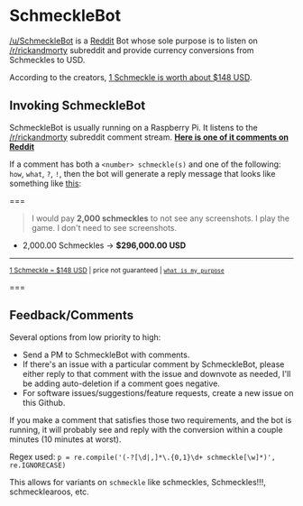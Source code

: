 # SchmeckleBot
[/u/SchmeckleBot](https://www.reddit.com/user/SchmeckleBot/) is a [Reddit](http://www.reddit.com) Bot whose sole purpose is to listen on [/r/rickandmorty](https://www.reddit.com/r/rickandmorty/) subreddit and provide currency conversions from Schmeckles to USD.

According to the creators, [1 Schmeckle is worth about $148 USD](https://www.reddit.com/r/IAmA/comments/202owt/we_are_dan_harmon_and_justin_roiland_creators_of/cfzfv79).

## Invoking SchmeckleBot

SchmeckleBot is usually running on a Raspberry Pi.  It listens to the [/r/rickandmorty](https://www.reddit.com/r/rickandmorty/) subreddit comment stream. [**Here is one of it comments on Reddit**](https://www.reddit.com/r/rickandmorty/comments/40udy4/brace_yourselves/cyxpgnh?context=10000)

If a comment has both a `<number> schmeckle(s)` and one of the following: `how`, `what`, `?`, `!`, then the bot will generate a reply message that looks like something like [this](https://www.reddit.com/r/rickandmorty/comments/40udy4/brace_yourselves/cyxpgnh?context=10000):

===

> I would pay **2,000 schmeckles** to not see any screenshots. I play the game. I don't need to see screenshots. 

* 2,000.00 Schmeckles → **$296,000.00 USD**

---

<sup>[1 Schmeckle = $148 USD](https://www.reddit.com/r/IAmA/comments/202owt/we_are_dan_harmon_and_justin_roiland_creators_of/cfzfv79) | price not guaranteed | [`what is my purpose`](https://github.com/Elucidation/schmeckle_bot 'convert Schmeckles to USD')</sub>

===


## Feedback/Comments

Several options from low priority to high:
* Send a PM to SchmeckleBot with comments.
* If there's an issue with a particular comment by SchmeckleBot, please either reply to that comment with the issue and downvote as needed, I'll be adding auto-deletion if a comment goes negative.
* For software issues/suggestions/feature requests, create a new issue on this Github.

If you make a comment that satisfies those two requirements, and the bot is running, it will probably see and reply with the conversion within a couple minutes (10 minutes at worst).

Regex used: `p = re.compile('(-?[\d|,]*\.{0,1}\d+ schmeckle[\w]*)', re.IGNORECASE)`

This allows for variants on `schmeckle` like schmeckles, Schmeckles!!!, schmecklearoos, etc.
